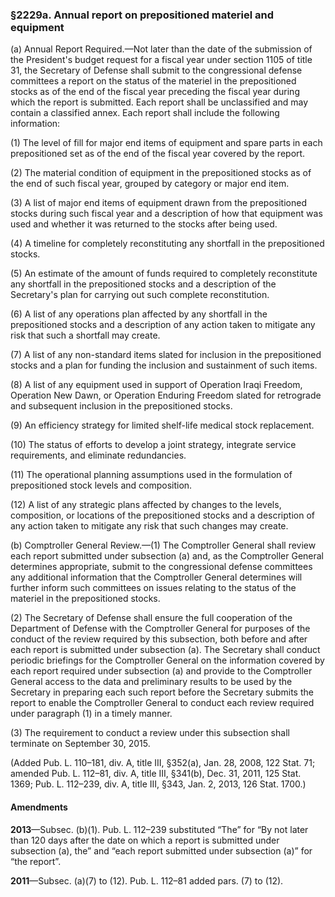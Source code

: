 ### §2229a. Annual report on prepositioned materiel and equipment ###

(a) Annual Report Required.—Not later than the date of the submission of the President's budget request for a fiscal year under section 1105 of title 31, the Secretary of Defense shall submit to the congressional defense committees a report on the status of the materiel in the prepositioned stocks as of the end of the fiscal year preceding the fiscal year during which the report is submitted. Each report shall be unclassified and may contain a classified annex. Each report shall include the following information:

(1) The level of fill for major end items of equipment and spare parts in each prepositioned set as of the end of the fiscal year covered by the report.

(2) The material condition of equipment in the prepositioned stocks as of the end of such fiscal year, grouped by category or major end item.

(3) A list of major end items of equipment drawn from the prepositioned stocks during such fiscal year and a description of how that equipment was used and whether it was returned to the stocks after being used.

(4) A timeline for completely reconstituting any shortfall in the prepositioned stocks.

(5) An estimate of the amount of funds required to completely reconstitute any shortfall in the prepositioned stocks and a description of the Secretary's plan for carrying out such complete reconstitution.

(6) A list of any operations plan affected by any shortfall in the prepositioned stocks and a description of any action taken to mitigate any risk that such a shortfall may create.

(7) A list of any non-standard items slated for inclusion in the prepositioned stocks and a plan for funding the inclusion and sustainment of such items.

(8) A list of any equipment used in support of Operation Iraqi Freedom, Operation New Dawn, or Operation Enduring Freedom slated for retrograde and subsequent inclusion in the prepositioned stocks.

(9) An efficiency strategy for limited shelf-life medical stock replacement.

(10) The status of efforts to develop a joint strategy, integrate service requirements, and eliminate redundancies.

(11) The operational planning assumptions used in the formulation of prepositioned stock levels and composition.

(12) A list of any strategic plans affected by changes to the levels, composition, or locations of the prepositioned stocks and a description of any action taken to mitigate any risk that such changes may create.

(b) Comptroller General Review.—(1) The Comptroller General shall review each report submitted under subsection (a) and, as the Comptroller General determines appropriate, submit to the congressional defense committees any additional information that the Comptroller General determines will further inform such committees on issues relating to the status of the materiel in the prepositioned stocks.

(2) The Secretary of Defense shall ensure the full cooperation of the Department of Defense with the Comptroller General for purposes of the conduct of the review required by this subsection, both before and after each report is submitted under subsection (a). The Secretary shall conduct periodic briefings for the Comptroller General on the information covered by each report required under subsection (a) and provide to the Comptroller General access to the data and preliminary results to be used by the Secretary in preparing each such report before the Secretary submits the report to enable the Comptroller General to conduct each review required under paragraph (1) in a timely manner.

(3) The requirement to conduct a review under this subsection shall terminate on September 30, 2015.

(Added Pub. L. 110–181, div. A, title III, §352(a), Jan. 28, 2008, 122 Stat. 71; amended Pub. L. 112–81, div. A, title III, §341(b), Dec. 31, 2011, 125 Stat. 1369; Pub. L. 112–239, div. A, title III, §343, Jan. 2, 2013, 126 Stat. 1700.)

#### Amendments ####

**2013**—Subsec. (b)(1). Pub. L. 112–239 substituted “The” for “By not later than 120 days after the date on which a report is submitted under subsection (a), the” and “each report submitted under subsection (a)” for “the report”.

**2011**—Subsec. (a)(7) to (12). Pub. L. 112–81 added pars. (7) to (12).